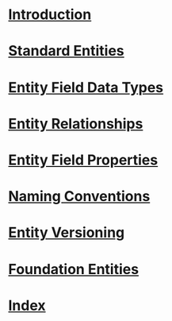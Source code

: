 # [Introduction](introduction.md)
# [Standard Entities](standard-entities.md)
# [Entity Field Data Types](field-data-types.md)
# [Entity Relationships](relationships.md)
# [Entity Field Properties](field-properties.md)
# [Naming Conventions](naming-conventions.md)
# [Entity Versioning](versioning.md)
# [Foundation Entities](entities-foundation.md)
# [Index](index.md)
